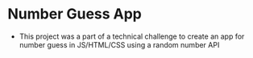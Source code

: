 # Number Guess App
- This project was a part of a technical challenge to create an app for number guess in JS/HTML/CSS using a random number API
